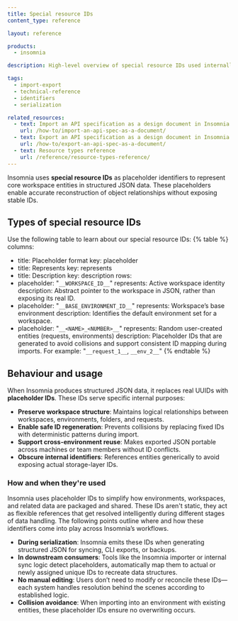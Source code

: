 ```yaml
---
title: Special resource IDs
content_type: reference

layout: reference

products:
  - insomnia

description: High‑level overview of special resource IDs used internally by Insomnia to map workspace structure and entities.

tags:
  - import-export
  - technical-reference
  - identifiers
  - serialization

related_resources:
  - text: Import an API specification as a design document in Insomnia
    url: /how-to/import-an-api-spec-as-a-document/
  - text: Export an API specification as a design document in Insomnia
    url: /how-to/export-an-api-spec-as-a-document/
  - text: Resource types reference
    url: /reference/resource-types-reference/     
---
```

Insomnia uses **special resource IDs** as placeholder identifiers to represent core workspace entities in structured JSON data. These placeholders enable accurate reconstruction of object relationships without exposing stable IDs.


## Types of special resource IDs
Use the following table to learn about our special resource IDs:
{% table %}
columns:
  - title: Placeholder format
    key: placeholder
  - title: Represents
    key: represents
  - title: Description
    key: description
rows:
  - placeholder: "`__WORKSPACE_ID__`"
    represents: Active workspace identity
    description: Abstract pointer to the workspace in JSON, rather than exposing its real ID.
  - placeholder: "`__BASE_ENVIRONMENT_ID__`"
    represents: Workspace’s base environment
    description: Identifies the default environment set for a workspace.
  - placeholder: "`__<NAME>_<NUMBER>__`"
    represents: Random user-created entities (requests, environments)
    description: Placeholder IDs that are generated to avoid collisions and support consistent ID mapping during imports. For example: "`__request_1__`, `__env_2__`"
{% endtable %}

## Behaviour and usage
When Insomnia produces structured JSON data, it replaces real UUIDs with **placeholder IDs**. These IDs serve specific internal purposes:
- **Preserve workspace structure**: Maintains logical relationships between workspaces, environments, folders, and requests.
- **Enable safe ID regeneration**: Prevents collisions by replacing fixed IDs with deterministic patterns during import.
- **Support cross-environment reuse**: Makes exported JSON portable across machines or team members without ID conflicts.
- **Obscure internal identifiers**: References entities generically to avoid exposing actual storage-layer IDs.

### How and when they're used
Insomnia uses placeholder IDs to simplify how environments, workspaces, and related data are packaged and shared. These IDs aren't static, they act as flexible references that get resolved intelligently during different stages of data handling. The following points outline where and how these identifiers come into play across Insomnia’s workflows.

- **During serialization**: Insomnia emits these IDs when generating structured JSON for syncing, CLI exports, or backups.
- **In downstream consumers**: Tools like the Insomnia importer or internal sync logic detect placeholders, automatically map them to actual or newly assigned unique IDs to recreate data structures.
- **No manual editing**: Users don’t need to modify or reconcile these IDs—each system handles resolution behind the scenes according to established logic.  
- **Collision avoidance**: When importing into an environment with existing entities, these placeholder IDs ensure no overwriting occurs.

